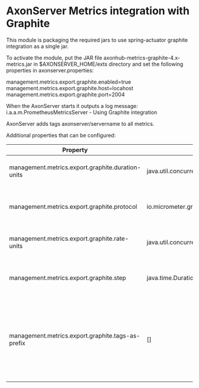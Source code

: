 # AxonServer Metrics integration with Graphite

This module is packaging the required jars to use spring-actuator graphite integration as
a single jar. 

To activate the module, put the JAR file axonhub-metrics-graphite-4.x-metrics.jar in $AXONSERVER_HOME/exts directory and set the following
properties in axonserver.properties:

management.metrics.export.graphite.enabled=true
management.metrics.export.graphite.host=locahost
management.metrics.export.graphite.port=2004

When the AxonServer starts it outputs a log message:
i.a.a.m.PrometheusMetricsServer - Using Graphite integration

AxonServer adds tags axonserver/servername to all metrics.

Additional properties that can be configured:

| Property| Type| Default| Description |
| ----------------| --------| ------- |------ |
| management.metrics.export.graphite.duration-units | java.util.concurrent.TimeUnit | milliseconds | Base time unit used to report durations. |
| management.metrics.export.graphite.protocol | io.micrometer.graphite.GraphiteProtocol | pickled | Protocol to use while shipping data to Graphite. |
| management.metrics.export.graphite.rate-units | java.util.concurrent.TimeUnit| seconds | Base time unit used to report rates. |
| management.metrics.export.graphite.step | java.time.Duration | 1m | Step size (i.e. reporting frequency) to use. |
| management.metrics.export.graphite.tags-as-prefix | [] | String[] | For the default naming convention, turn the specified tag keys into part of the\n metric prefix. |

    